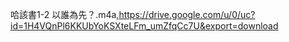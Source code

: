 哈該書1-2 以誰為先？.m4a,https://drive.google.com/u/0/uc?id=1H4VQnPl6KKUbYoKSXteLFm_umZfqCc7U&export=download